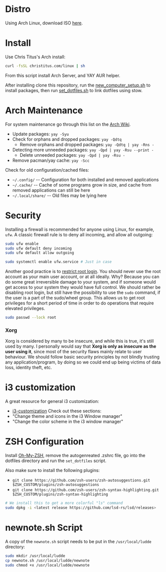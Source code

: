 # Distro

Using Arch Linux, download ISO [here](https://archlinux.org/download/).

# Install

Use Chris Titus's Arch install:

```bash
curl -fsSL christitus.com/linux | sh
```

From this script install Arch Server, and YAY AUR helper.

After installing clone this repository, run the [new_computer_setup.sh](https://github.com/luddekn/dotfiles/blob/main/new_computer_setup.sh) to install packages, then run [set_dotfiles.sh](https://github.com/luddekn/dotfiles/blob/main/set_dotfiles.sh) to link dotfiles using stow.

# Arch Maintenance

For system maintenance go through this list on the [Arch Wiki](https://wiki.archlinux.org/title/System_maintenance).

- Update packages: `yay -Syu`
- Check for orphans and dropped packages: `yay -Qdtq`
  - Remove orphans and dropped packages: `yay -Qdtq | yay -Rns -`
- Detecting more unneeded packages: `yay -Qpd | yay -Rsu --print -`
  - Delete unneeded packages: `yay -Qpd | yay -Rsu -`
- Remove pacman/yay cache: `yay -Scc`

Check for old configuration/cached files:

- `~/.config/` -- Configuration for both installed and removed applications
- `~/.cache/` -- Cache of some programs grow in size, and cache from removed applications can still be here
- `~/.local/share/` -- Old files may be lying here

# Security

Installing a firewall is recommended for anyone using Linux, for example, `ufw`. A classic firewall rule is to deny all incoming, and allow all outgoing:

```bash
sudo ufw enable
sudo ufw default deny incoming
sudo ufw default allow outgoing

sudo systemctl enable ufw.service # Just in case
```

Another good practice is to [restrict root login](https://wiki.archlinux.org/title/Security#Restricting_root). You should never use the root account as your main user account, or at all ideally. Why? Because you can do some great irreversible damage to your system, and if someone would get access to your system they would have full control. We should rather be disabling root login, but still have the possibility to use the `sudo` command, if the user is a part of the sudo/wheel group. This allows us to get root privileges for a short period of time in order to do operations that require elevated privileges.

```bash
sudo passwd --lock root
```

### Xorg

Xorg is considered by many to be insecure, and while this is true, it's still used by many. I personally would say that **Xorg is only as insecure as the user using it**, since most of the security flaws mainly relate to user behaviour. We should follow basic security principles by not blindly trusting any application/program, by doing so we could end up being victims of data loss, identity theft, etc.

# i3 customization

A great resource for general i3 customization:

- [i3-customization](https://itsfoss.com/i3-customization/#change-the-color-scheme-in-the-i3-window-manager)
  Check out these sections:
- "Change theme and icons in the i3 Window manager"
- "Change the color scheme in the i3 window manager"

# ZSH Configuration

Install [Oh-My-ZSH](https://ohmyz.sh/#install), remove the autogenreated .zshrc file, go into the dotfiles directory and run the `set_dotfiles` script.

Also make sure to install the following plugins:

- `git clone https://github.com/zsh-users/zsh-autosuggestions.git $ZSH_CUSTOM/plugins/zsh-autosuggestions`
- `git clone https://github.com/zsh-users/zsh-syntax-highlighting.git $ZSH_CUSTOM/plugins/zsh-syntax-highlighting`

```bash
# We install this to get a more colorful "ls" command
sudo dpkg -i <latest release https://github.com/lsd-rs/lsd/releases>
```

# newnote.sh Script

A copy of the `newnote.sh` script needs to be put in the `/usr/local/ludde` directory:

```bash
sudo mkdir /usr/local/ludde
cp newnote.sh /usr/local/ludde/newnote
sudo chmod +x /usr/local/ludde/newnote
```
